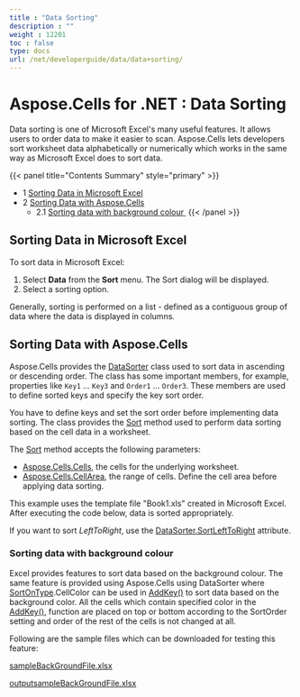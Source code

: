 ```yaml
---
title : "Data Sorting" 
description : "" 
weight : 12201 
toc : false
type: docs
url: /net/developerguide/data/data+sorting/
---
```


# Aspose.Cells for .NET : Data Sorting


Data sorting is one of Microsoft Excel's many useful features. It allows users to order data to make it easier to scan. Aspose.Cells lets developers sort worksheet data alphabetically or numerically which works in the same way as Microsoft Excel does to sort data.

{{< panel title="Contents Summary" style="primary" >}}
*   1 [Sorting Data in Microsoft Excel](#sorting-data-in-microsoft-excel)
*   2 [Sorting Data with Aspose.Cells](#sorting-data-with-aspose.cells)
    *   2.1 [Sorting data with background colour ](#sorting-data-with-background-colour )
{{< /panel >}}
 

## Sorting Data in Microsoft Excel

To sort data in Microsoft Excel:

1.  Select **Data** from the **Sort** menu. The Sort dialog will be displayed.
2.  Select a sorting option.

Generally, sorting is performed on a list - defined as a contiguous group of data where the data is displayed in columns.

## Sorting Data with Aspose.Cells

Aspose.Cells provides the [DataSorter](https://apireference.aspose.com/net/cells/aspose.cells/datasorter) class used to sort data in ascending or descending order. The class has some important members, for example, properties like `Key1` ... `Key3` and `Order1` ... `Order3`. These members are used to define sorted keys and specify the key sort order.

You have to define keys and set the sort order before implementing data sorting. The class provides the [Sort](https://apireference.aspose.com/net/cells/aspose.cells/datasorter/methods/sort/index) method used to perform data sorting based on the cell data in a worksheet.

The [Sort](https://apireference.aspose.com/net/cells/aspose.cells.datasorter/sort/methods/1) method accepts the following parameters:

*   [Aspose.Cells.Cells](https://apireference.aspose.com/net/cells/aspose.cells/cells), the cells for the underlying worksheet.
*   [Aspose.Cells.CellArea](https://apireference.aspose.com/net/cells/aspose.cells/cellarea), the range of cells. Define the cell area before applying data sorting.

This example uses the template file "Book1.xls" created in Microsoft Excel. After executing the code below, data is sorted appropriately.

If you want to sort *LeftToRight*, use the [DataSorter.SortLeftToRight](https://apireference.aspose.com/net/cells/aspose.cells/datasorter/properties/sortlefttoright) attribute.

### Sorting data with background colour 

Excel provides features to sort data based on the background colour. The same feature is provided using Aspose.Cells using DataSorter where [SortOnType](https://apireference.aspose.com/net/cells/aspose.cells/sortontype).CellColor can be used in [AddKey()](https://apireference.aspose.com/net/cells/aspose.cells/datasorter/methods/addkey) to sort data based on the background color. All the cells which contain specified color in the [AddKey()](https://apireference.aspose.com/net/cells/aspose.cells/datasorter/methods/addkey), function are placed on top or bottom according to the SortOrder setting and order of the rest of the cells is not changed at all.

Following are the sample files which can be downloaded for testing this feature:

[sampleBackGroundFile.xlsx](https://docs2.aspose.com/cells/net/attachments/5025104/81920906.xlsx)

[outputsampleBackGroundFile.xlsx](https://docs2.aspose.com/cells/net/attachments/5025104/81920907.xlsx)


